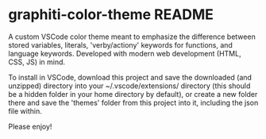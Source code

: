 # graphiti-color-theme README

A custom VSCode color theme meant to emphasize the difference between stored variables, literals, 'verby/actiony' keywords for functions, and language keywords. Developed with modern web development (HTML, CSS, JS) in mind. 

To install in VSCode, download this project and save the downloaded (and unzipped) directory into your ~/.vscode/extensions/ directory (this should be a hidden folder in your home directory by default), or create a new folder there and save the 'themes' folder from this project into it, including the json file within.

Please enjoy! 
